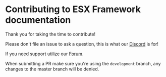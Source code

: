 # Contributing to ESX Framework documentation

Thank you for taking the time to contribute!

Please don't file an issue to ask a question, this is what our [Discord](https://discord.me/esx) is for!

If you need support utilize our [Forum](https://forum.esx-framework.org).

When submitting a PR make sure you're using the `development` branch, any changes to the master branch will be denied.
